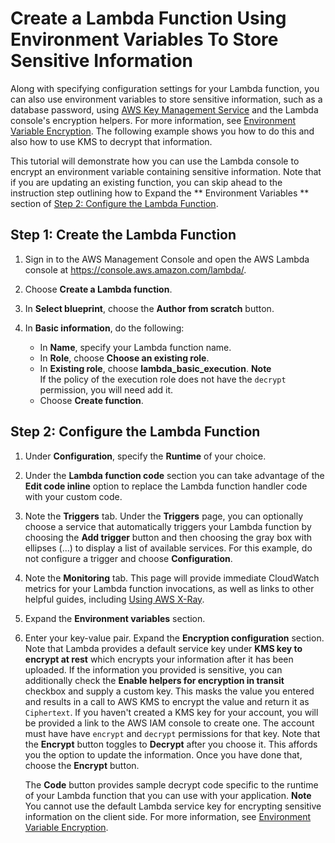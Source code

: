 # Create a Lambda Function Using Environment Variables To Store Sensitive Information<a name="tutorial-env_console"></a>

Along with specifying configuration settings for your Lambda function, you can also use environment variables to store sensitive information, such as a database password, using [AWS Key Management Service](https://docs.aws.amazon.com/kms/latest/developerguide/) and the Lambda console's encryption helpers\. For more information, see [Environment Variable Encryption](env_variables.md#env_encrypt)\. The following example shows you how to do this and also how to use KMS to decrypt that information\.

This tutorial will demonstrate how you can use the Lambda console to encrypt an environment variable containing sensitive information\. Note that if you are updating an existing function, you can skip ahead to the instruction step outlining how to Expand the ** Environment Variables ** section of [Step 2: Configure the Lambda Function](#tutorial-env-configure-function)\.

## Step 1: Create the Lambda Function<a name="tutorial-env-create-function"></a>

1. Sign in to the AWS Management Console and open the AWS Lambda console at [https://console\.aws\.amazon\.com/lambda/](https://console.aws.amazon.com/lambda/)\.

1. Choose **Create a Lambda function**\.

1. In **Select blueprint**, choose the **Author from scratch** button\.

1. In **Basic information**, do the following:
   + In **Name**, specify your Lambda function name\.
   + In **Role**, choose **Choose an existing role**\.
   + In **Existing role**, choose **lambda\_basic\_execution**\.
**Note**  
If the policy of the execution role does not have the `decrypt` permission, you will need add it\.
   + Choose **Create function**\.

## Step 2: Configure the Lambda Function<a name="tutorial-env-configure-function"></a>

1. Under **Configuration**, specify the **Runtime** of your choice\.

1. Under the **Lambda function code** section you can take advantage of the **Edit code inline** option to replace the Lambda function handler code with your custom code\. 

1. Note the **Triggers** tab\. Under the **Triggers** page, you can optionally choose a service that automatically triggers your Lambda function by choosing the **Add trigger** button and then choosing the gray box with ellipses \(\.\.\.\) to display a list of available services\. For this example, do not configure a trigger and choose **Configuration**\.

1. Note the **Monitoring** tab\. This page will provide immediate CloudWatch metrics for your Lambda function invocations, as well as links to other helpful guides, including [Using AWS X\-Ray](lambda-x-ray.md)\. 

1. Expand the **Environment variables** section\.

1. Enter your key\-value pair\. Expand the **Encryption configuration** section\. Note that Lambda provides a default service key under **KMS key to encrypt at rest** which encrypts your information after it has been uploaded\. If the information you provided is sensitive, you can additionally check the **Enable helpers for encryption in transit** checkbox and supply a custom key\. This masks the value you entered and results in a call to AWS KMS to encrypt the value and return it as `Ciphertext`\. If you haven't created a KMS key for your account, you will be provided a link to the AWS IAM console to create one\. The account must have have `encrypt` and `decrypt` permissions for that key\. Note that the **Encrypt** button toggles to **Decrypt** after you choose it\. This affords you the option to update the information\. Once you have done that, choose the **Encrypt** button\.

   The **Code** button provides sample decrypt code specific to the runtime of your Lambda function that you can use with your application\.
**Note**  
You cannot use the default Lambda service key for encrypting sensitive information on the client side\. For more information, see [Environment Variable Encryption](env_variables.md#env_encrypt)\. 